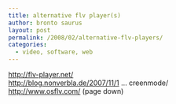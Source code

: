 ```yaml
---
title: alternative flv player(s)
author: bronto saurus
layout: post
permalink: /2008/02/alternative-flv-players/
categories:
  - video, software, web
---
```

<a href="http://flv-player.net/" target="_blank" >http://flv-player.net/</a>  
<a href="http://blog.nonverbla.de/2007/11/13/nonverblaster-simple-videoplayer-with-fullscreenmode/" target="_blank" >http://blog.nonverbla.de/2007/11/1 &#8230; creenmode/</a>  
<a href="http://www.osflv.com/" target="_blank" >http://www.osflv.com/</a> (page down)